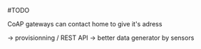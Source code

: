 #TODO

CoAP gateways can contact home to give it's adress

-> provisionning / REST API
-> better data generator by sensors


